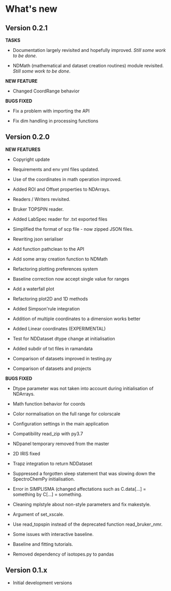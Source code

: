 # What\'s new

## Version 0.2.1

**TASKS**

* Documentation largely revisited and hopefully improved. *Still some work to be done*.
  
* NDMath (mathematical and dataset creation routines) module revisited. *Still some work to be done*.

**NEW FEATURE**

* Changed CoordRange behavior

**BUGS FIXED**

* Fix a problem with importing the API

* Fix dim handling in processing functions

## Version 0.2.0

**NEW FEATURES**

* Copyright update
  
* Requirements and env yml files updated.

* Use of the coordinates in math operation improved.
  
* Added ROI and Offset properties to NDArrays.
  
* Readers / Writers revisited.

* Bruker TOPSPIN reader.
  
* Added LabSpec reader for .txt exported files 

* Simplified the format of scp file - now zipped JSON files.

* Rewriting json serialiser

* Add function pathclean to the API

* Add some array creation function to NDMath

* Refactoring plotting preferences system

* Baseline correction now accept single value for ranges

* Add a waterfall plot

* Refactoring plot2D and 1D methods

* Added Simpson'rule integration

* Addition of multiple coordinates to a dimension works better

* Added Linear coordinates (EXPERIMENTAL)

* Test for NDDataset dtype change at initialisation

* Added subdir of txt files in ramandata

* Comparison of datasets improved in testing.py

* Comparison of datasets and projects

**BUGS FIXED**

* Dtype parameter was not taken into account during initialisation of NDArrays.
  
* Math function behavior for coords
  
* Color normalisation on the full range for colorscale
  
* Configuration settings in the main application
  
* Compatibility read_zip with py3.7
  
* NDpanel temporary removed from the master
  
* 2D IRIS fixed
  
* Trapz integration to return NDDataset
  
* Suppressed a forgotten sleep statement that was slowing down the SpectroChemPy initialisation.
  
* Error in SIMPLISMA (changed affectations such as C.data[...] = something by C[...] = something.
  
* Cleaning mplstyle about non-style parameters and fix makestyle.
  
* Argument of set_xscale.
  
* Use read_topspin instead of the deprecated function read_bruker_nmr.
  
* Some issues with interactive baseline.
  
* Baseline and fitting tutorials.
  
* Removed dependency of isotopes.py to pandas

## Version 0.1.x

* Initial development versions
